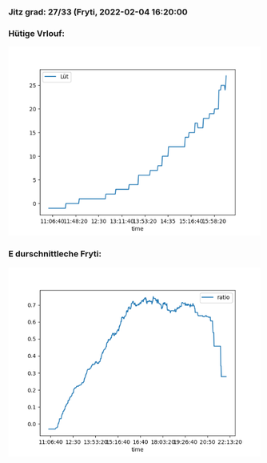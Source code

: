 ### Jitz grad: 27/33 (Fryti, 2022-02-04 16:20:00

### Hütige Vrlouf:
![Graph](Today.png)

### E durschnittleche Fryti:
![Graph](Fryti.png)